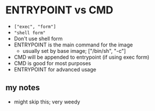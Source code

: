 # ENTRYPOINT vs CMD
 - `["exec", "form"]`
 - `"shell form"`
 - Don't use shell form
 - ENTRYPOINT is the main command for the image
   - usually set by base image; ["/bin/sh", "-c"]
 - CMD will be appended to entrypoint (if using exec form)
 - CMD is good for most purposes
 - ENTRYPOINT for advanced usage


## my notes
 - might skip this; very weedy
